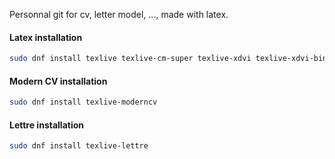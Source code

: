 Personnal git for cv, letter model, ..., made with latex.

#### Latex installation

```sh
sudo dnf install texlive texlive-cm-super texlive-xdvi texlive-xdvi-bin gv
```

#### Modern CV installation

```sh
sudo dnf install texlive-moderncv
```

#### Lettre installation

```sh
sudo dnf install texlive-lettre
```
